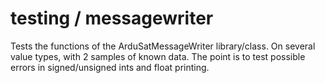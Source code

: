 ﻿testing / messagewriter
=======================

Tests the functions of the ArduSatMessageWriter library/class. On several value types, with 2 samples of known data. The point is to test possible errors in signed/unsigned ints and float printing.